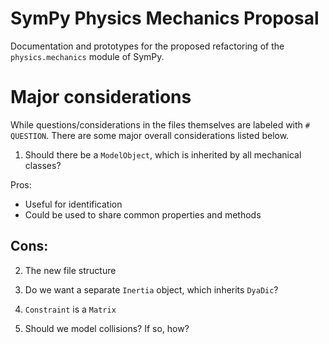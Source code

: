 # SymPy Physics Mechanics Proposal

Documentation and prototypes for the proposed refactoring of the `physics.mechanics` module of SymPy.

# Major considerations

While questions/considerations in the files themselves are labeled with `# QUESTION`. There are some major overall considerations listed below.

1. Should there be a `ModelObject`, which is inherited by all mechanical classes?

Pros:
- Useful for identification
- Could be used to share common properties and methods

Cons:
- 

2. The new file structure

3. Do we want a separate `Inertia` object, which inherits `DyaDic`?

4. `Constraint` is a `Matrix`

5. Should we model collisions? If so, how?
